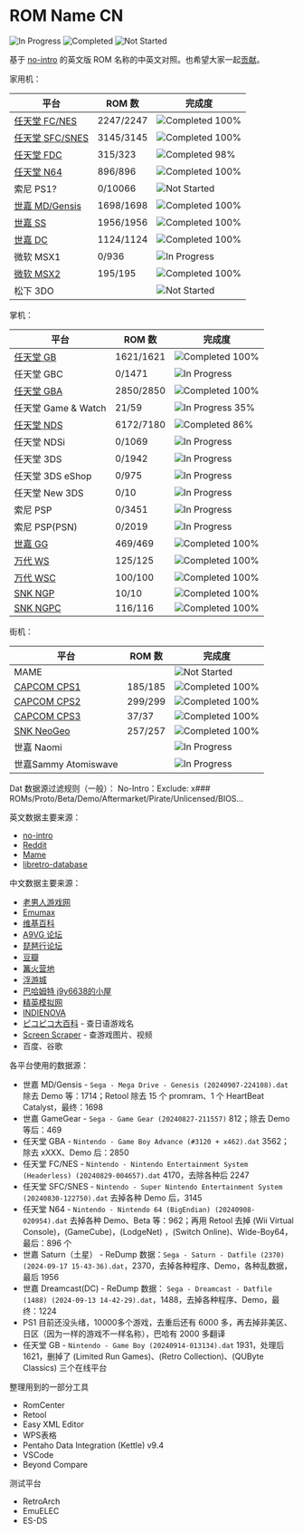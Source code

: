 # ROM Name CN

![In Progress](https://img.shields.io/badge/In%20Progress-16-yellow)
![Completed](https://img.shields.io/badge/Completed-13-brightgreen)
![Not Started](https://img.shields.io/badge/Not%20Started-9-red)

基于 [no-intro](https://datomatic.no-intro.org/) 的英文版 ROM 名称的中英文对照。也希望大家一起[贡献](./CONTRIBUTING.md)。

家用机：

平台 | ROM 数 | 完成度
---|---|---
[任天堂 FC/NES](./Nintendo%20-%20Nintendo%20Entertainment%20System.csv) | 2247/2247 | ![Completed 100%][Completed 100]
[任天堂 SFC/SNES](./Nintendo%20-%20Super%20Nintendo%20Entertainment%20System.csv) | 3145/3145 | ![Completed 100%][Completed 100]
[任天堂 FDC](./Nintendo%20-%20Family%20Computer%20Disk%20System.csv) | 315/323 | ![Completed 98%](https://img.shields.io/badge/Completed-98%25-green)
[任天堂 N64](./Nintendo%20-%20Nintendo%2064.csv) | 896/896 | ![Completed 100%][Completed 100]
索尼 PS1? | 0/10066 | ![Not Started][Not Started]
[世嘉 MD/Gensis](./Sega%20-%20Mega%20Drive%20-%20Genesis.csv) | 1698/1698 | ![Completed 100%][Completed 100]
[世嘉 SS](./Sega%20-%20Saturn.csv) | 1956/1956 | ![Completed 100%][Completed 100]
[世嘉 DC](./Sega%20-%20Dreamcast.csv) | 1124/1124 | ![Completed 100%][Completed 100]
微软 MSX1 | 0/936 | ![In Progress][In Progress]
[微软 MSX2](./Microsoft%20-%20MSX2.csv) | 195/195 | ![Completed 100%][Completed 100]
松下 3DO | | ![Not Started][Not Started]

<!-- 
索尼 PS2* | 0/10835 | ![Not Started][Not Started]
世嘉 SEGA32x* | 0/206 | ![In Progress][In Progress]
世嘉 SEGA CD* | | ![Not Started][Not Started]
SNK NEO CD | | ![Not Started][Not Started]
PICO-8、ONS、PortMaster
 -->

掌机：

平台 | ROM 数 | 完成度
---|---|---
[任天堂 GB](./Nintendo%20-%20Game%20Boy.csv) | 1621/1621 | ![Completed 100%][Completed 100]
任天堂 GBC | 0/1471 | ![In Progress][In Progress]
[任天堂 GBA](./Nintendo%20-%20Game%20Boy%20Advance.csv) | 2850/2850 | ![Completed 100%][Completed 100]
任天堂 Game & Watch | 21/59 | ![In Progress 35%](https://img.shields.io/badge/In%20Progress-35%25-yellowgreen)
[任天堂 NDS](./Nintendo%20-%20Nintendo%20DS.csv) | 6172/7180 | ![Completed 86%](https://img.shields.io/badge/Completed-86%25-green)
任天堂 NDSi | 0/1069 | ![In Progress][In Progress]
任天堂 3DS | 0/1942 | ![In Progress][In Progress]
任天堂 3DS eShop | 0/975 | ![In Progress][In Progress]
任天堂 New 3DS | 0/10 | ![In Progress][In Progress]
索尼 PSP | 0/3451 | ![In Progress][In Progress]
索尼 PSP(PSN) | 0/2019 | ![In Progress][In Progress]
[世嘉 GG](./Sega%20-%20Game%20Gear.csv) | 469/469 | ![Completed 100%][Completed 100]
[万代 WS](./Bandai%20-%20WonderSwan.csv) | 125/125 | ![Completed 100%][Completed 100]
[万代 WSC](./Bandai%20-%20WonderSwan%20Color.csv) | 100/100 | ![Completed 100%][Completed 100]
[SNK NGP](./SNK%20-%20Neo%20Geo%20Pocket.csv) | 10/10 | ![Completed 100%][Completed 100]
[SNK NGPC](./SNK%20-%20Neo%20Geo%20Pocket%20Color.csv) | 116/116 | ![Completed 100%][Completed 100]

街机：

平台 | ROM 数 | 完成度
---|---|---
MAME | | ![Not Started][Not Started]
[CAPCOM CPS1](./Arcade%20-%20CPS1.csv) | 185/185 | ![Completed 100%][Completed 100]
[CAPCOM CPS2](./Arcade%20-%20CPS2.csv) | 299/299 | ![Completed 100%][Completed 100]
[CAPCOM CPS3](./Arcade%20-%20CPS3.csv) | 37/37 | ![Completed 100%][Completed 100]
[SNK NeoGeo](./Arcade%20-%20NEOGEO.csv) | 257/257 | ![Completed 100%][Completed 100]
世嘉 Naomi | | ![In Progress][In Progress]
世嘉Sammy Atomiswave | | ![In Progress][In Progress]

Dat 数据源过滤规则（一般）：
No-Intro：Exclude: x### ROMs/Proto/Beta/Demo/Aftermarket/Pirate/Unlicensed/BIOS...

英文数据主要来源：

- [no-intro](https://datomatic.no-intro.org/)
- [Reddit](https://www.reddit.com/r/Roms/)
- [Mame](https://github.com/retropie/retropie-setup/wiki/MAME)
- [libretro-database](https://github.com/libretro/libretro-database)

中文数据主要来源：

- [老男人游戏网](https://www.oldmanemu.net/)
- [Emumax](http://www.emumax.com/roms)
- [维基百科](https://zh.wikipedia.org/wiki/%E7%94%B5%E5%AD%90%E6%B8%B8%E6%88%8F)
- [A9VG 论坛](https://bbs.a9vg.com/)
- [琵琶行论坛](https://www.ppxclub.com/)
- [豆瓣](https://www.douban.com/game/explore)
- [篝火营地](https://gouhuo.qq.com/games/library)
- [浮游城](http://bbs.chinaemu.org/read-htm-tid-18465.html)
- [巴哈姆特 j9y6638的小屋](https://home.gamer.com.tw/creationCategory.php?owner=j9y6638&c=435712)
- [精英模拟网](http://emu.jy6d.com/dz/)
- [INDIENOVA](https://ld0.indienova.com/gamedb/platform/saturn/p/1)
- [ピコピコ大百科](https://www.gavas.jp/) - 查日语游戏名
- [Screen Scraper](https://www.screenscraper.fr/) - 查游戏图片、视频
- 百度、谷歌

[In Progress]: https://img.shields.io/badge/In%20Progress-0%25-yellow
[Not Started]: https://img.shields.io/badge/Not%20Started-0%25-red
[Completed 100]: https://img.shields.io/badge/Completed-100%25-brightgreen

各平台使用的数据源：

- 世嘉 MD/Gensis - `Sega - Mega Drive - Genesis (20240907-224108).dat` 除去 Demo 等：1714；Retool 除去 15 个 promram、1 个 HeartBeat Catalyst，最终：1698
- 世嘉 GameGear - `Sega - Game Gear (20240827-211557)` 812；除去 Demo 等后：469
- 任天堂 GBA - `Nintendo - Game Boy Advance (#3120 + x462).dat` 3562；除去 xXXX、Demo 后：2850
- 任天堂 FC/NES - `Nintendo - Nintendo Entertainment System (Headerless) (20240829-004657).dat` 4170，去除各种后 2247
- 任天堂 SFC/SNES - `Nintendo - Super Nintendo Entertainment System (20240830-122750).dat` 去掉各种 Demo 后，3145
- 任天堂 N64 - `Nintendo - Nintendo 64 (BigEndian) (20240908-020954).dat` 去掉各种 Demo、Beta 等：962；再用 Retool 去掉 (Wii Virtual Console)，(GameCube)，(LodgeNet) ，(Switch Online)、Wide-Boy64，最后：896 个
- 世嘉 Saturn（土星） - ReDump 数据：`Sega - Saturn - Datfile (2370) (2024-09-17 15-43-36).dat`，2370，去掉各种程序、Demo，各种乱数据，最后 1956
- 世嘉 Dreamcast(DC) - ReDump 数据： `Sega - Dreamcast - Datfile (1488) (2024-09-13 14-42-29).dat`，1488，去掉各种程序、Demo，最终：1224
- PS1 目前还没头绪，10000多个游戏，去重后还有 6000 多，再去掉非美区、日区（因为一样的游戏不一样名称），巴哈有 2000 多翻译
- 任天堂 GB - `Nintendo - Game Boy (20240914-013134).dat` 1931，处理后 1621，删掉了 (Limited Run Games)、(Retro Collection)、(QUByte Classics) 三个在线平台

整理用到的一部分工具

- RomCenter
- Retool
- Easy XML Editor
- WPS表格
- Pentaho Data Integration (Kettle) v9.4
- VSCode
- Beyond Compare

测试平台

- RetroArch
- EmuELEC
- ES-DS
